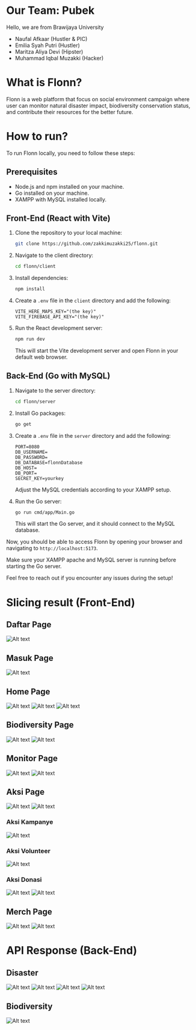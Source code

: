 # Our Team: Pubek
Hello, we are from Brawijaya University
- Naufal Afkaar (Hustler & PIC)
- Emilia Syah Putri (Hustler)
- Maritza Aliya Devi (Hipster)
- Muhammad Iqbal Muzakki (Hacker)

# What is Flonn?

Flonn is a web platform that focus on social environment campaign where user can monitor natural disaster impact, biodiversity conservation status, and contribute their resources for the better future.

# How to run?

To run Flonn locally, you need to follow these steps:

## Prerequisites
- Node.js and npm installed on your machine.
- Go installed on your machine.
- XAMPP with MySQL installed locally.

## Front-End (React with Vite)
1. Clone the repository to your local machine:

    ```bash
    git clone https://github.com/zakkimuzakki25/flonn.git
    ```

2. Navigate to the client directory:

    ```bash
    cd flonn/client
    ```

3. Install dependencies:

    ```bash
    npm install
    ```

4. Create a `.env` file in the `client` directory and add the following:

    ```env
    VITE_HERE_MAPS_KEY="(the key)"
    VITE_FIREBASE_API_KEY="(the key)"
    ```

5. Run the React development server:

    ```bash
    npm run dev
    ```

    This will start the Vite development server and open Flonn in your default web browser.

## Back-End (Go with MySQL)
1. Navigate to the server directory:

    ```bash
    cd flonn/server
    ```

2. Install Go packages:

    ```bash
    go get
    ```

3. Create a `.env` file in the `server` directory and add the following:

    ```env
    PORT=8080
    DB_USERNAME=
    DB_PASSWORD=
    DB_DATABASE=flonnDatabase
    DB_HOST=
    DB_PORT=
    SECRET_KEY=yourkey
    ```

    Adjust the MySQL credentials according to your XAMPP setup.

4. Run the Go server:

    ```bash
    go run cmd/app/Main.go
    ```

    This will start the Go server, and it should connect to the MySQL database.

Now, you should be able to access Flonn by opening your browser and navigating to `http://localhost:5173`.

Make sure your XAMPP apache and MySQL server is running before starting the Go server.

Feel free to reach out if you encounter any issues during the setup!


# Slicing result (Front-End)

## Daftar Page

![Alt text](./screenshoot/image-17.png)

## Masuk Page

![Alt text](./screenshoot/image-16.png)

## Home Page

![Alt text](./screenshoot/image.png)
![Alt text](./screenshoot/image-1.png)
![Alt text](./screenshoot/image-2.png)

## Biodiversity Page

![Alt text](./screenshoot/image-3.png)
![Alt text](./screenshoot/image-4.png)

## Monitor Page

![Alt text](./screenshoot/image-5.png)
![Alt text](./screenshoot/image-6.png)

## Aksi Page

![Alt text](./screenshoot/image-12.png)
![Alt text](./screenshoot/image-13.png)

### Aksi Kampanye

![Alt text](./screenshoot/image-14.png)

### Aksi Volunteer

![Alt text](./screenshoot/image-15.png)

### Aksi Donasi

![Alt text](./screenshoot/image-18.png)
![Alt text](./screenshoot/image-19.png)

## Merch Page

![Alt text](./screenshoot/image-20.png)
![Alt text](./screenshoot/image-21.png)

# API Response (Back-End)

## Disaster

![Alt text](./screenshoot/image-7.png)
![Alt text](./screenshoot/image-8.png)
![Alt text](./screenshoot/image-9.png)
![Alt text](./screenshoot/image-10.png)

## Biodiversity

![Alt text](./screenshoot/image-11.png)